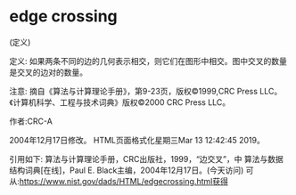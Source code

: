 # edge crossing


(定义)



定义:
如果两条不同的边的几何表示相交，则它们在图形中相交。图中交叉的数量是交叉的边对的数量。



注意:
摘自《算法与计算理论手册》，第9-23页，版权©1999,CRC Press LLC。《计算机科学、工程与技术词典》版权©2000 CRC Press LLC。


作者:CRC-A







2004年12月17日修改。
HTML页面格式化星期三Mar 13 12:42:45 2019。



引用如下:
算法与计算理论手册，CRC出版社，1999，“边交叉”，中
算法与数据结构词典[在线]，Paul E. Black主编，2004年12月17日。(今天访问)
可从:https://www.nist.gov/dads/HTML/edgecrossing.html获得

